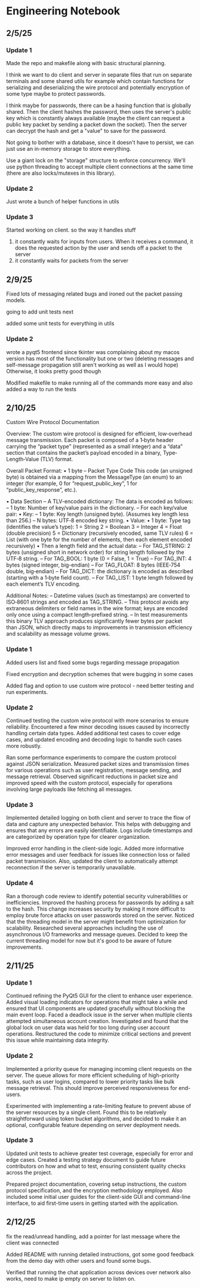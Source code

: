 # Engineering Notebook

## 2/5/25

### Update 1
Made the repo and makefile along with basic structural planning.

I think we want to do client and server in separate files that run on separate terminals and some shared utils for example which contain functions for serializing and deserializing the wire protocol and potentially encryption of some type maybe to protect passwords.

I think maybe for passwords, there can be a hasing function that is globally shared. Then the client hashes the password, then uses the server's public key which is constantly always available (maybe the client can request a public key packet by sending a packet down the socket). Then the server can decrypt the hash and get a "value" to save for the password.

Not going to bother with a database, since it doesn't have to persist, we can just use an in-memory storage to store everything.

Use a giant lock on the "storage" structure to enforce concurrency. We'll use python threading to accept multiple client connections at the same time (there are also locks/mutexes in this library). 

### Update 2
Just wrote a bunch of helper functions in utils

### Update 3
Started working on client. so the way it handles stuff
1. it constantly waits for inputs from users. When it receives a command, it does the requested action by the user and sends off a packet to the server
2. it constantly waits for packets from the server

## 2/9/25

Fixed lots of messaging related bugs and ironed out the packet passing models.

going to add unit tests next

added some unit tests for everything in utils

### Update 2

wrote a pyqt5 frontend since tkinter was complaining about my macos version
has most of the functionality but one or two (deleting messages and self-message propagation still aren't working as well as I would hope)
Otherwise, it looks pretty good though

Modified makefile to make running all of the commands more easy and also added a way to run the tests

## 2/10/25
Custom Wire Protocol Documentation

Overview:
  The custom wire protocol is designed for efficient, low‐overhead message transmission.
  Each packet is composed of a 1‑byte header carrying the “packet type” (represented as a small integer)
  and a “data” section that contains the packet’s payload encoded in a binary, Type‐Length‐Value (TLV) format.

Overall Packet Format:
  • 1 byte – Packet Type Code
      This code (an unsigned byte) is obtained via a mapping from the MessageType (an enum)
      to an integer (for example, 0 for “request_public_key”, 1 for “public_key_response”, etc.).
      
  • Data Section – A TLV-encoded dictionary:
      The data is encoded as follows:
        – 1 byte: Number of key/value pairs in the dictionary.
        – For each key/value pair:
             • Key:
                 – 1 byte: Key length (unsigned byte). (Assumes key length less than 256.)
                 – N bytes: UTF‑8 encoded key string.
             • Value:
                 • 1 byte: Type tag (identifies the value’s type):
                        1 = String
                        2 = Boolean
                        3 = Integer
                        4 = Float (double precision)
                        5 = Dictionary (recursively encoded, same TLV rules)
                        6 = List (with one byte for the number of elements, then each element encoded recursively)
                 • Then a length field and the actual data:
                        – For TAG_STRING: 2 bytes (unsigned short in network order) for string length followed by the UTF‑8 string.
                        – For TAG_BOOL: 1 byte (0 = False, 1 = True)
                        – For TAG_INT: 4 bytes (signed integer, big-endian)
                        – For TAG_FLOAT: 8 bytes (IEEE‑754 double, big‑endian)
                        – For TAG_DICT: the dictionary is encoded as described (starting with a 1‑byte field count).
                        – For TAG_LIST: 1 byte length followed by each element’s TLV encoding.
                        
Additional Notes:
  – Datetime values (such as timestamps) are converted to ISO‑8601 strings and encoded as TAG_STRING.
  – This protocol avoids any extraneous delimiters or field names in the wire format; keys are encoded only once
    using a compact length‐prefixed string.
  – In test measurements this binary TLV approach produces significantly fewer bytes per packet than JSON,
    which directly maps to improvements in transmission efficiency and scalability as message volume grows.

### Update 1
Added users list and fixed some bugs regarding message propagation

Fixed encryption and decryption schemes that were bugging in some cases

Added flag and option to use custom wire protocol - need better testing and run experiments.

### Update 2
Continued testing the custom wire protocol with more scenarios to ensure reliability. Encountered a few minor decoding issues caused by incorrectly handling certain data types. Added additional test cases to cover edge cases, and updated encoding and decoding logic to handle such cases more robustly.

Ran some performance experiments to compare the custom protocol against JSON serialization. Measured packet sizes and transmission times for various operations such as user registration, message sending, and message retrieval. Observed significant reductions in packet size and improved speed with the custom protocol, especially for operations involving large payloads like fetching all messages.

### Update 3
Implemented detailed logging on both client and server to trace the flow of data and capture any unexpected behavior. This helps with debugging and ensures that any errors are easily identifiable. Logs include timestamps and are categorized by operation type for clearer organization.

Improved error handling in the client-side logic. Added more informative error messages and user feedback for issues like connection loss or failed packet transmission. Also, updated the client to automatically attempt reconnection if the server is temporarily unavailable.

### Update 4
Ran a thorough code review to identify potential security vulnerabilities or inefficiencies. Improved the hashing process for passwords by adding a salt to the hash. This change increases security by making it more difficult to employ brute force attacks on user passwords stored on the server. Noticed that the threading model in the server might benefit from optimization for scalability. Researched several approaches including the use of asynchronous I/O frameworks and message queues. Decided to keep the current threading model for now but it's good to be aware of future improvements.

## 2/11/25

### Update 1

Continued refining the PyQt5 GUI for the client to enhance user experience. Added visual loading indicators for operations that might take a while and ensured that UI components are updated gracefully without blocking the main event loop.
Faced a deadlock issue in the server when multiple clients attempted simultaneous account creation. Investigated and found that the global lock on user data was held for too long during user account operations. Restructured the code to minimize critical sections and prevent this issue while maintaining data integrity.

### Update 2
Implemented a priority queue for managing incoming client requests on the server. The queue allows for more efficient scheduling of high-priority tasks, such as user logins, compared to lower priority tasks like bulk message retrieval. This should improve perceived responsiveness for end-users.

Experimented with implementing a rate-limiting feature to prevent abuse of the server resources by a single client. Found this to be relatively straightforward using token bucket algorithms, and decided to make it an optional, configurable feature depending on server deployment needs. 
### Update 3
Updated unit tests to achieve greater test coverage, especially for error and edge cases. Created a testing strategy document to guide future contributors on how and what to test, ensuring consistent quality checks across the project.

Prepared project documentation, covering setup instructions, the custom protocol specification, and the encryption methodology employed. Also included some initial user guides for the client-side GUI and command-line interface, to aid first-time users in getting started with the application.


## 2/12/25

fix the read/unread handling, add a pointer for last message where the client was connected

Added README with running detailed instructions, got some good feedback from the demo day with other users and found some bugs.

Verified that running the chat application across devices over network also works, need to make ip empty on server to listen on.